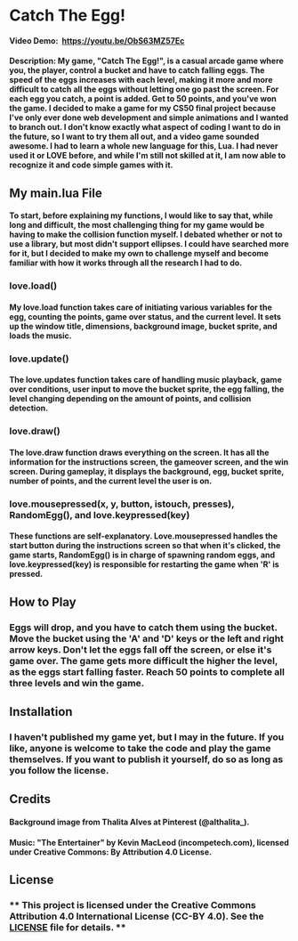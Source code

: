 # Catch The Egg!
#### Video Demo:  <https://youtu.be/ObS63MZ57Ec>
#### Description: My game, "**Catch The Egg!**", is a casual arcade game where you, the player, control a bucket and have to catch falling eggs. The speed of the eggs increases with each level, making it more and more difficult to catch all the eggs without letting one go past the screen. For each egg you catch, a point is added. Get to 50 points, and you've won the game. I decided to make a game for my CS50 final project because I've only ever done web development and simple animations and I wanted to branch out. I don't know exactly what aspect of coding I want to do in the future, so I want to try them all out, and a video game sounded awesome. I had to learn a whole new language for this, Lua. I had never used it or LOVE before, and while I'm still not skilled at it, I am now able to recognize it and code simple games with it.

## My main.lua File
#### To start, before explaining my functions, I would like to say that, while long and difficult, the most challenging thing for my game would be having to make the collision function myself. I debated whether or not to use a library, but most didn't support ellipses. I could have searched more for it, but I decided to make my own to challenge myself and become familiar with how it works through all the research I had to do.
### love.load()
#### My love.load function takes care of initiating various variables for the egg, counting the points, game over status, and the current level. It sets up the window title, dimensions, background image, bucket sprite, and loads the music.
### love.update()
#### The love.updates function takes care of handling music playback, game over conditions, user input to move the bucket sprite, the egg falling, the level changing depending on the amount of points, and collision detection.
### love.draw()
#### The love.draw function draws everything on the screen. It has all the information for the instructions screen, the gameover screen, and the win screen. During gameplay, it displays the background, egg, bucket sprite, number of points, and the current level the user is on.
### love.mousepressed(x, y, button, istouch, presses), RandomEgg(), and love.keypressed(key)
#### These functions are self-explanatory. Love.mousepressed handles the start button during the instructions screen so that when it's clicked, the game starts, RandomEgg() is in charge of spawning random eggs, and love.keypressed(key) is responsible for restarting the game when 'R' is pressed.

## How to Play
### Eggs will drop, and you have to catch them using the bucket. Move the bucket using the 'A' and 'D' keys or the left and right arrow keys. Don't let the eggs fall off the screen, or else it's game over. The game gets more difficult the higher the level, as the eggs start falling faster. Reach 50 points to complete all three levels and win the game.

## Installation
### I haven't published my game yet, but I may in the future. If you like, anyone is welcome to take the code and play the game themselves. If you want to publish it yourself, do so as long as you follow the license.

## Credits
#### Background image from **Thalita Alves at Pinterest (@althalita_)**.
#### Music: **"The Entertainer" by Kevin MacLeod (incompetech.com), licensed under Creative Commons: By Attribution 4.0 License.**

## License
### ** This project is licensed under the Creative Commons Attribution 4.0 International License (CC-BY 4.0). See the [LICENSE](LICENSE) file for details. **